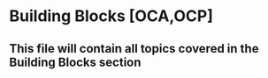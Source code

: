# Building Blocks [OCA,OCP]
## This file will contain all topics covered in the Building Blocks section
